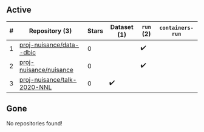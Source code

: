 ## Active
| # | Repository (3) | Stars | Dataset (1) | `run` (2) | `containers-run` |
| --- | --- | --- | --- | --- | --- |
| 1 | [proj-nuisance/data--dbic](https://github.com/proj-nuisance/data--dbic) | 0 |  | :heavy_check_mark: |  |
| 2 | [proj-nuisance/nuisance](https://github.com/proj-nuisance/nuisance) | 0 |  | :heavy_check_mark: |  |
| 3 | [proj-nuisance/talk-2020-NNL](https://github.com/proj-nuisance/talk-2020-NNL) | 0 | :heavy_check_mark: |  |  |

## Gone
No repositories found!
